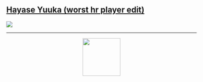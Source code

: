 
 <h2><a href="https://github.com/teerentt/skinhub/raw/refs/heads/main/players/worsthrplayer/Hayase%20Yuuka%20(worst%20hr%20player%20edit).osk">Hayase Yuuka (worst hr player edit)</a></h2>
<img src="https://i.imgur.com/CBDWEZo.jpeg"/><hr>

<div href="https://x.com/Foworum" align="center"><a ><img src="https://i.imgur.com/K5KIzg1.png" width="100" height="100"></a></div>

